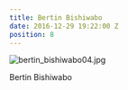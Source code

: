 ```yaml
---
title: Bertin Bishiwabo
date: 2016-12-29 19:22:00 Z
position: 8
---
```


![bertin_bishiwabo04.jpg](/uploads/bertin_bishiwabo04.jpg)

Bertin Bishiwabo